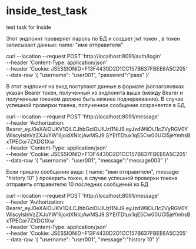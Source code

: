 # inside_test_task
test task for Inside

Этот эндпоинт проверяет пароль по БД и создает jwt токен , в токен записывает данные: name: "имя отправителя" 

curl --location --request POST 'http://localhost:8091/auth/login' \
--header 'Content-Type: application/json' \
--header 'Cookie: JSESSIONID=F13F4430D2D1CC157B637FBEE6A5C205' \
--data-raw '{
    "username": "user001",
    "password":"pass"
}'


В этот эндпоинт на вход поступают данные в формате jsonзаголовках указан Bearer токен, полученный из эндпоинта выше (между Bearer и полученным токеном должно быть нижнее подчеркивание). В случае успешной проверки токена, полученное сообщение созраняется в БД.

curl --location --request POST 'http://localhost:8091/message' \
--header 'Authorization: Bearer_eyJ0eXAiOiJKV1QiLCJhbGciOiJIUzI1NiJ9.eyJzdWIiOiJ1c2VyRGV0YWlscyIsInVzZXJuYW1lIjoidXNlcjAwMSJ9.SYEtTDtux1qE5Cw00UCl5jeYmhsBxTPECor7ZXDG1Xw' \
--header 'Content-Type: application/json' \
--header 'Cookie: JSESSIONID=F13F4430D2D1CC157B637FBEE6A5C205' \
--data-raw '{
    "username": "user001",
    "message":"message003"
}'



Если пришло сообщение вида:
{
    name:       "имя отправителя",
    message:    "history 10"
}
проверить токен, в случае успешной проверки токена отправить отправителю 10 последних сообщений из БД

curl --location --request POST 'http://localhost:8091/message' \
--header 'Authorization: Bearer_eyJ0eXAiOiJKV1QiLCJhbGciOiJIUzI1NiJ9.eyJzdWIiOiJ1c2VyRGV0YWlscyIsInVzZXJuYW1lIjoidXNlcjAwMSJ9.SYEtTDtux1qE5Cw00UCl5jeYmhsBxTPECor7ZXDG1Xw' \
--header 'Content-Type: application/json' \
--header 'Cookie: JSESSIONID=F13F4430D2D1CC157B637FBEE6A5C205' \
--data-raw '{
    "username": "user001",
    "message":"history 10"
}'
